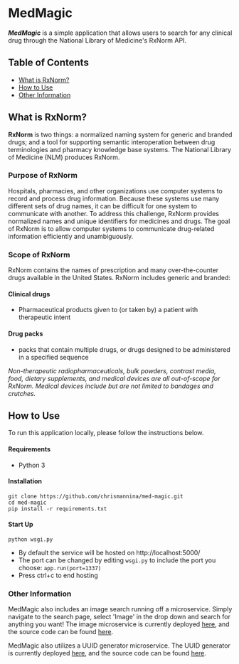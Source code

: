 # MedMagic

***MedMagic*** is a simple application that allows users to search for any clinical drug through the National Library of Medicine's RxNorm API.

## Table of Contents

- [What is RxNorm?](#what-is-rxnorm)
- [How to Use](#how-to-use)
- [Other Information](#other-information)

## What is RxNorm?

**RxNorm** is two things: a normalized naming system for generic and branded drugs; and a tool for supporting semantic interoperation between drug terminologies and pharmacy knowledge base systems. The National Library of Medicine (NLM) produces RxNorm.

### Purpose of RxNorm
Hospitals, pharmacies, and other organizations use computer systems to record and process drug information. Because these systems use many different sets of drug names, it can be difficult for one system to communicate with another. To address this challenge, RxNorm provides normalized names and unique identifiers for medicines and drugs. The goal of RxNorm is to allow computer systems to communicate drug-related information efficiently and unambiguously.

### Scope of RxNorm 
RxNorm contains the names of prescription and many over-the-counter drugs available in the United States. RxNorm includes generic and branded:

#### Clinical drugs 
- Pharmaceutical products given to (or taken by) a patient with therapeutic intent

#### Drug packs
- packs that contain multiple drugs, or drugs designed to be administered in a specified sequence

*Non-therapeutic radiopharmaceuticals, bulk powders, contrast media, food, dietary supplements, and medical devices are all out-of-scope for RxNorm. Medical devices include but are not limited to bandages and crutches.*

## How to Use

To run this application locally, please follow the instructions below.

#### Requirements
- Python 3
#### Installation
```
git clone https://github.com/chrismannina/med-magic.git
cd med-magic
pip install -r requirements.txt
```
#### Start Up
```
python wsgi.py
```
- By default the service will be hosted on http://localhost:5000/
- The port can be changed by editing ```wsgi.py``` to include the port you choose: ```app.run(port=1337)``` 
- Press ctrl+c to end hosting

### Other Information

MedMagic also includes an image search running off a microservice. Simply navigate to the search page, select 'Image' in the drop down and search for anything you want! The image microservice is currently deployed [here](https://image-srv.herokuapp.com/), and the source code can be found [here](https://github.com/shenalexw/image-microservice). 

MedMagic also utilizes a UUID generator microservice. The UUID generator is currently deployed [here](https://uuid-genie.herokuapp.com/), and the source code can be found [here](https://github.com/chrismannina/uuid-genie).